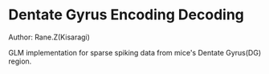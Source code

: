 # Dentate Gyrus Encoding Decoding
Author: Rane.Z(Kisaragi)

GLM implementation for sparse spiking data from mice's Dentate Gyrus(DG) region.



